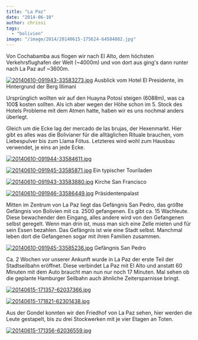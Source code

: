 ```yaml
---
title: "La Paz"
date: "2014-06-10"
author: chrissi
tags: 
  - "bolivien"
image: "/image/2014/20140615-175624-64584882.jpg"
---
```


Von Cochabamba aus flogen wir nach El Alto, dem höchsten Verkehrsflughafen der Welt (~4000m) und von dort aus ging's dann runter nach La Paz auf ~3600m.

[![20140610-091943-33583273.jpg](images/20140610-091943-33583273.jpg)](https://hafenstrand.wordpress.com/wp-content/uploads/2014/06/20140610-091943-33583273.jpg) Ausblick vom Hotel El Presidente, im Hintergrund der Berg Illimani

Ursprünglich wollten wir auf den Huayna Potosí steigen (6088m), was ca 100$ kosten sollten. Als ich aber wegen der Höhe schon im 5. Stock des Hotels Probleme mit dem Atmen hatte, haben wir es uns nochmal anders überlegt.

Gleich um die Ecke lag der mercado de las brujas, der Hexenmarkt. Hier gibt es alles was die Bolivianer für die alltäglichen Rituale brauchen, vom Liebespulver bis zum Llama Fötus. Letzteres wird wohl zum Hausbau verwendet, je eins an jede Ecke.

[![20140610-091944-33584611.jpg](images/20140610-091944-33584611.jpg)](https://hafenstrand.wordpress.com/wp-content/uploads/2014/06/20140610-091944-33584611.jpg)

[![20140610-091945-33585871.jpg](images/20140610-091945-33585871.jpg)](https://hafenstrand.wordpress.com/wp-content/uploads/2014/06/20140610-091945-33585871.jpg) Ein typischer Touriladen

[![20140610-091943-33583880.jpg](images/20140610-091943-33583880.jpg)](https://hafenstrand.wordpress.com/wp-content/uploads/2014/06/20140610-091943-33583880.jpg) Kirche San Francisco

[![20140610-091946-33586449.jpg](images/20140610-091946-33586449.jpg)](https://hafenstrand.wordpress.com/wp-content/uploads/2014/06/20140610-091946-33586449.jpg) Präsidentenpalast

Mitten im Zentrum von La Paz liegt das Gefängnis San Pedro, das größte Gefängnis von Bolivien mit ca. 2500 gefangenen. Es gibt ca. 15 Wachleute. Diese bewachender den Eingang, alles andere wird von den Gefangenen selbst geregelt. Wenn man drin ist, muss man sich eine Zelle mieten und für sein Essen bezahlen. Das Gefängnis ist wie eine Stadt selbst. Manchmal leben dort die Gefangenen sogar mit ihren Familien zusammen.

[![20140610-091945-33585236.jpg](images/20140610-091945-33585236.jpg)](https://hafenstrand.wordpress.com/wp-content/uploads/2014/06/20140610-091945-33585236.jpg) Gefängnis San Pedro

Ca. 2 Wochen vor unserer Ankunft wurde in La Paz der erste Teil der Stadtseilbahn eröffnet. Diese verbindet La Paz mit El Alto und anstatt 60 Minuten mit dem Auto braucht man nun nur noch 17 Minuten. Mal sehen ob die geplante Hamburger Seilbahn auch ähnliche Zeitersparnisse bringt.

[![20140615-171357-62037366.jpg](images/20140615-171357-62037366.jpg)](https://hafenstrand.wordpress.com/wp-content/uploads/2014/06/20140615-171357-62037366.jpg)

[![20140615-171821-62301438.jpg](images/20140615-171821-62301438.jpg)](https://hafenstrand.wordpress.com/wp-content/uploads/2014/06/20140615-171821-62301438.jpg)

Aus der Gondel konnten wir den Friedhof von La Paz sehen, hier werden die Leute gestapelt, bis zu drei Stockwerken mit je vier Etagen an Toten.

[![20140615-171356-62036559.jpg](images/20140615-171356-62036559.jpg)](https://hafenstrand.wordpress.com/wp-content/uploads/2014/06/20140615-171356-62036559.jpg)
